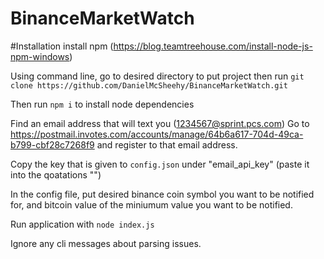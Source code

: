 # BinanceMarketWatch

#Installation
install npm (https://blog.teamtreehouse.com/install-node-js-npm-windows)
 
Using command line, go to desired directory to put project
then run 
`git clone https://github.com/DanielMcSheehy/BinanceMarketWatch.git`

Then run `npm i` to install node dependencies

Find an email address that will text you (1234567@sprint.pcs.com)
Go to https://postmail.invotes.com/accounts/manage/64b6a617-704d-49ca-b799-cbf28c7268f9
and register to that email address. 

Copy the key that is given to `config.json` under "email_api_key" (paste it into the qoatations "")

In the config file, put desired binance coin symbol you want to be notified for, 
and bitcoin value of the miniumum value you want to be notified. 

Run application with `node index.js`

Ignore any cli messages about parsing issues. 

